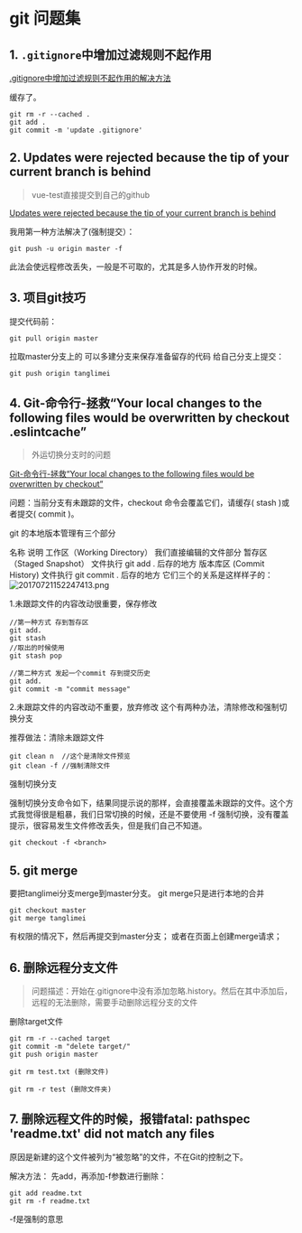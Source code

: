 # git 问题集



## 1. `.gitignore`中增加过滤规则不起作用

[.gitignore中增加过滤规则不起作用的解决方法](https://blog.csdn.net/get_set/article/details/53246538)

缓存了。

```
git rm -r --cached .
git add .
git commit -m 'update .gitignore'
```

## 2. Updates were rejected because the tip of your current branch is behind 

> vue-test直接提交到自己的github

[Updates were rejected because the tip of your current branch is behind](https://www.cnblogs.com/code-changeworld/p/4779145.html)

我用第一种方法解决了(强制提交）：

```
git push -u origin master -f 
```
此法会使远程修改丢失，一般是不可取的，尤其是多人协作开发的时候。

## 3. 项目git技巧
提交代码前：

```
git pull origin master
```
拉取master分支上的
可以多建分支来保存准备留存的代码
给自己分支上提交：

```
git push origin tanglimei
```


## 4. Git-命令行-拯救“Your local changes to the following files would be overwritten by checkout .eslintcache”

> 外运切换分支时的问题

[Git-命令行-拯救“Your local changes to the following files would be overwritten by checkout”](https://blog.csdn.net/qq_32452623/article/details/75645578)

问题：当前分支有未跟踪的文件，checkout 命令会覆盖它们，请缓存( stash )或者提交( commit )。

git 的本地版本管理有三个部分

名称	说明
工作区（Working Directory）	我们直接编辑的文件部分
暂存区（Staged Snapshot）	文件执行 git add . 后存的地方
版本库区 (Commit History)	文件执行 git commit . 后存的地方
它们三个的关系是这样样子的：
![20170721152247413.png](http://upload-images.jianshu.io/upload_images/6230931-f76d1cf46f5264a3.png?imageMogr2/auto-orient/strip%7CimageView2/2/w/1240)

1.未跟踪文件的内容改动很重要，保存修改

```
//第一种方式 存到暂存区
git add.
git stash 
//取出的时候使用 
git stash pop

//第二种方式 发起一个commit 存到提交历史
git add.
git commit -m "commit message"
```

2.未跟踪文件的内容改动不重要，放弃修改
这个有两种办法，清除修改和强制切换分支

推荐做法：清除未跟踪文件

```
git clean n  //这个是清除文件预览
git clean -f //强制清除文件
```

强制切换分支

强制切换分支命令如下，结果同提示说的那样，会直接覆盖未跟踪的文件。这个方式我觉得很是粗暴，我们日常切换的时候，还是不要使用 -f 强制切换，没有覆盖提示，很容易发生文件修改丢失，但是我们自己不知道。

```
git checkout -f <branch> 
```

## 5. git merge

要把tanglimei分支merge到master分支。
git merge只是进行本地的合并

```
git checkout master
git merge tanglimei
```

有权限的情况下，然后再提交到master分支；
或者在页面上创建merge请求；

## 6. 删除远程分支文件
> 问题描述：开始在.gitignore中没有添加忽略.history。然后在其中添加后，远程的无法删除，需要手动删除远程分支的文件


删除target文件

```
git rm -r --cached target
git commit -m "delete target/"
git push origin master
```

```
git rm test.txt (删除文件)

git rm -r test (删除文件夹)
```

## 7. 删除远程文件的时候，报错fatal: pathspec 'readme.txt' did not match any files

原因是新建的这个文件被列为“被忽略”的文件，不在Git的控制之下。

解决方法： 先add，再添加-f参数进行删除：


```
git add readme.txt
git rm -f readme.txt
```

-f是强制的意思